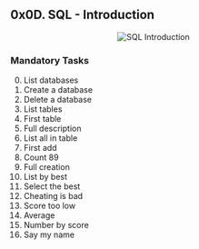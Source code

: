 ## 0x0D. SQL - Introduction

<p align="center"><img src="https://th.bing.com/th/id/OIP.FWIoGONsPZFaRJYZwfboVAHaD4?pid=ImgDet&dpr=1.3&PC=EMMX01" alt="SQL Introduction" /></p>

### Mandatory Tasks
0. List databases
1. Create a database
2. Delete a database
3. List tables
4. First table
5. Full description
6. List all in table
7. First add
8. Count 89
9. Full creation
10. List by best
11. Select the best
12. Cheating is bad
13. Score too low
14. Average
15. Number by score
16. Say my name
